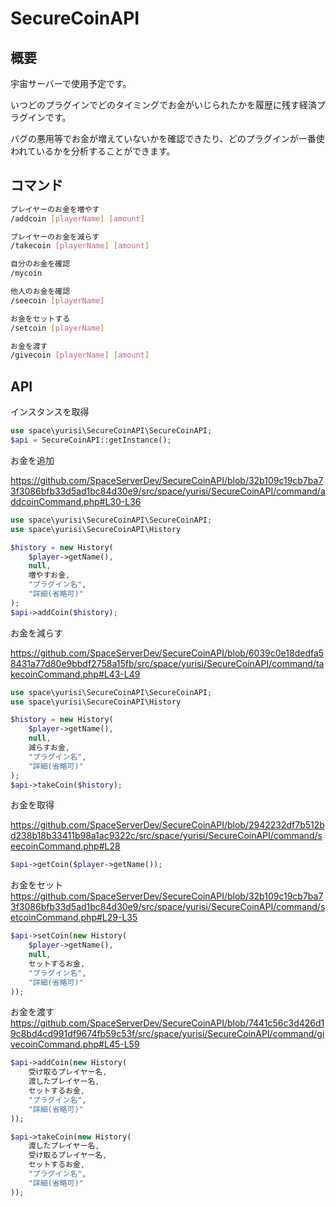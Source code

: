 # SecureCoinAPI

## 概要　

宇宙サーバーで使用予定です。

いつどのプラグインでどのタイミングでお金がいじられたかを履歴に残す経済プラグインです。

バグの悪用等でお金が増えていないかを確認できたり、どのプラグインが一番使われているかを分析することができます。

## コマンド

```bash
プレイヤーのお金を増やす
/addcoin [playerName] [amount]

プレイヤーのお金を減らす
/takecoin [playerName] [amount]

自分のお金を確認
/mycoin

他人のお金を確認
/seecoin [playerName]

お金をセットする
/setcoin [playerName]

お金を渡す
/givecoin [playerName] [amount]
```

## API

インスタンスを取得

```php
use space\yurisi\SecureCoinAPI\SecureCoinAPI;
$api = SecureCoinAPI::getInstance();
```

お金を追加

https://github.com/SpaceServerDev/SecureCoinAPI/blob/32b109c19cb7ba73f3086bfb33d5ad1bc84d30e9/src/space/yurisi/SecureCoinAPI/command/addcoinCommand.php#L30-L36

```php
use space\yurisi\SecureCoinAPI\SecureCoinAPI;
use space\yurisi\SecureCoinAPI\History

$history = new History(
    $player->getName(),
    null,
    増やすお金,
    "プラグイン名",
    "詳細(省略可)"
);
$api->addCoin($history);
```

お金を減らす

https://github.com/SpaceServerDev/SecureCoinAPI/blob/6039c0e18dedfa58431a77d80e9bbdf2758a15fb/src/space/yurisi/SecureCoinAPI/command/takecoinCommand.php#L43-L49

```php
use space\yurisi\SecureCoinAPI\SecureCoinAPI;
use space\yurisi\SecureCoinAPI\History

$history = new History(
    $player->getName(),
    null,
    減らすお金,
    "プラグイン名",
    "詳細(省略可)"
);
$api->takeCoin($history);
```

お金を取得

https://github.com/SpaceServerDev/SecureCoinAPI/blob/2942232df7b512bd238b18b33411b98a1ac9322c/src/space/yurisi/SecureCoinAPI/command/seecoinCommand.php#L28

```php
$api->getCoin($player->getName());
```

お金をセット
https://github.com/SpaceServerDev/SecureCoinAPI/blob/32b109c19cb7ba73f3086bfb33d5ad1bc84d30e9/src/space/yurisi/SecureCoinAPI/command/setcoinCommand.php#L29-L35

```php
$api->setCoin(new History(
    $player->getName(),
    null,
    セットするお金,
    "プラグイン名",
    "詳細(省略可)"
));
```

お金を渡す
https://github.com/SpaceServerDev/SecureCoinAPI/blob/7441c56c3d426d19c8bd4cd991df9674fb59c53f/src/space/yurisi/SecureCoinAPI/command/givecoinCommand.php#L45-L59

```php
$api->addCoin(new History(
    受け取るプレイヤー名,
    渡したプレイヤー名,
    セットするお金,
    "プラグイン名",
    "詳細(省略可)"
));

$api->takeCoin(new History(
    渡したプレイヤー名,
    受け取るプレイヤー名,
    セットするお金,
    "プラグイン名",
    "詳細(省略可)"
));
```
